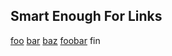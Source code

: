 ## Smart Enough For Links

[foo](<% "foo" %>)
[bar](<%= "bar" %>)
[baz](<%% "baz" %>)
[foobar](<%# "foobar" %>)
fin

